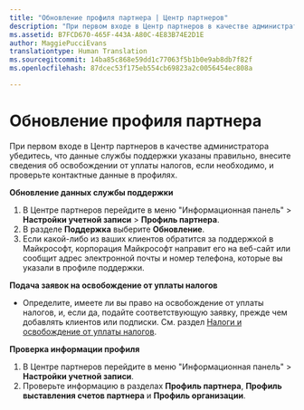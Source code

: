 ```yaml
---
title: "Обновление профиля партнера | Центр партнеров"
description: "При первом входе в Центр партнеров в качестве администратора убедитесь, что данные службы поддержки указаны правильно, внесите сведения об освобождении от уплаты налогов, если необходимо, и проверьте контактные данные в профилях."
ms.assetid: B7FCD670-465F-443A-A80C-4E83B74E2D1E
author: MaggiePucciEvans
translationtype: Human Translation
ms.sourcegitcommit: 14ba85c868e59dd1c77063f5b1b0e9ab8db7f82f
ms.openlocfilehash: 87dcec53f175eb554cb69823a2c0056454ec808a

---
```


# Обновление профиля партнера


При первом входе в Центр партнеров в качестве администратора убедитесь, что данные службы поддержки указаны правильно, внесите сведения об освобождении от уплаты налогов, если необходимо, и проверьте контактные данные в профилях.

**Обновление данных службы поддержки**

1.  В Центре партнеров перейдите в меню "Информационная панель" &gt; **Настройки учетной записи** &gt; **Профиль партнера**.
2.  В разделе **Поддержка** выберите **Обновление**.
3.  Если какой-либо из ваших клиентов обратится за поддержкой в Майкрософт, корпорация Майкрософт направит его на веб-сайт или сообщит адрес электронной почты и номер телефона, которые вы указали в профиле поддержки.

**Подача заявок на освобождение от уплаты налогов**

-   Определите, имеете ли вы право на освобождение от уплаты налогов, и, если да, подайте соответствующую заявку, прежде чем добавлять клиентов или подписки. См. раздел [Налоги и освобождение от уплаты налогов](tax-and-tax-exemptions.md).

**Проверка информации профиля**

1.  В Центре партнеров перейдите в меню "Информационная панель" &gt; **Настройки учетной записи**.
2.  Проверьте информацию в разделах **Профиль партнера**, **Профиль выставления счетов партнера** и **Профиль организации**.

 

 






<!--HONumber=Nov16_HO4-->


